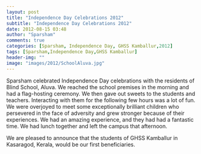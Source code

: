 ```yaml
---
layout: post
title: "Independence Day Celebrations 2012"
subtitle: "Independence Day Celebrations 2012"
date: 2012-08-15 03:48
author: "Sparsham"
comments: true
categories: [Sparsham, Independence Day, GHSS Kamballur,2012]
tags: [Sparsham,Independence Day,GHSS Kamballur]
header-img: ""
image: "images/2012/SchoolAluva.jpg"
---
```


Sparsham celebrated Independence Day celebrations with the residents of Blind School, Aluva. We reached the school premises in the morning and had a flag-hosting ceremony. We then gave out sweets to the students and teachers. Interacting with them for the following few hours was a lot of fun. We were overjoyed to meet some exceptionally brilliant children who persevered in the face of adversity and grew stronger because of their experiences. We had an amazing experience, and they had had a fantastic time. We had lunch together and left the campus that afternoon.

[Blind School, Aluva]: http://www.kbss.org/aboutus.php

We are pleased to announce that the students of GHSS Kamballur in Kasaragod, Kerala, would be our first beneficiaries.

[GHSS Kamballur]: http://www.icbse.com/schools/ghss-kamballur/32010600308
